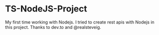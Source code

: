 # TS-NodeJS-Project
My first time working with Nodejs. I tried to create rest apis with Nodejs in this project. Thanks to dev.to and @realsteveig.
